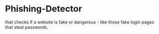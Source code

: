 # Phishing-Detector
that checks if a website is fake or dangerous - like those fake login pages that steal passwords.
